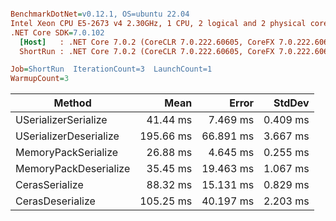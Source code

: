 ``` ini

BenchmarkDotNet=v0.12.1, OS=ubuntu 22.04
Intel Xeon CPU E5-2673 v4 2.30GHz, 1 CPU, 2 logical and 2 physical cores
.NET Core SDK=7.0.102
  [Host]   : .NET Core 7.0.2 (CoreCLR 7.0.222.60605, CoreFX 7.0.222.60605), X64 RyuJIT
  ShortRun : .NET Core 7.0.2 (CoreCLR 7.0.222.60605, CoreFX 7.0.222.60605), X64 RyuJIT

Job=ShortRun  IterationCount=3  LaunchCount=1  
WarmupCount=3  

```
|                 Method |      Mean |     Error |   StdDev |
|----------------------- |----------:|----------:|---------:|
|   USerializerSerialize |  41.44 ms |  7.469 ms | 0.409 ms |
| USerializerDeserialize | 195.66 ms | 66.891 ms | 3.667 ms |
|    MemoryPackSerialize |  26.88 ms |  4.645 ms | 0.255 ms |
|  MemoryPackDeserialize |  35.45 ms | 19.463 ms | 1.067 ms |
|         CerasSerialize |  88.32 ms | 15.131 ms | 0.829 ms |
|       CerasDeserialize | 105.25 ms | 40.197 ms | 2.203 ms |
